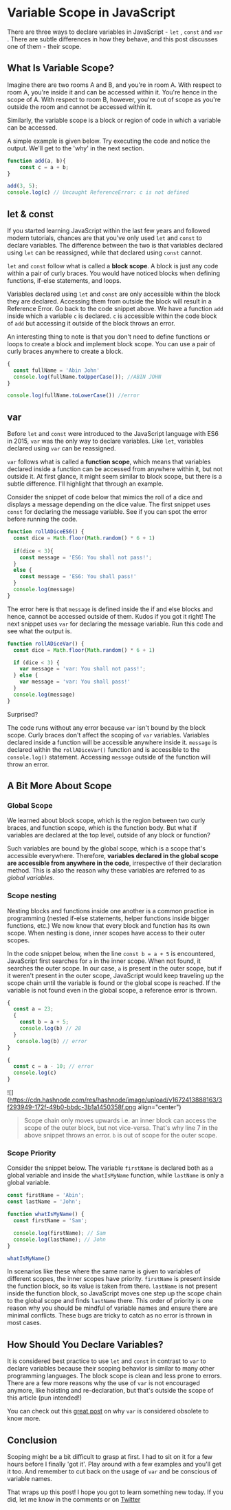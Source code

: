 # Variable Scope in JavaScript

There are three ways to declare variables in JavaScript - `let` , `const` and `var` . There are subtle differences in how they behave, and this post discusses one of them - their scope.

## What Is Variable Scope?

Imagine there are two rooms A and B, and you're in room A. With respect to room A, you're inside it and can be accessed within it. You're hence in the scope of A. With respect to room B, however, you're out of scope as you're outside the room and cannot be accessed within it.

Similarly, the variable scope is a block or region of code in which a variable can be accessed.

A simple example is given below. Try executing the code and notice the output. We'll get to the 'why' in the next section.

```javascript
function add(a, b){
	const c = a + b;
}

add(3, 5);
console.log(c) // Uncaught ReferenceError: c is not defined
```

## let & const

If you started learning JavaScript within the last few years and followed modern tutorials, chances are that you've only used `let` and `const` to declare variables. The difference between the two is that variables declared using `let` can be reassigned, while that declared using `const` cannot.

`let` and `const` follow what is called a **block scope**. A block is just any code within a pair of curly braces. You would have noticed blocks when defining functions, if-else statements, and loops.

Variables declared using `let` and `const` are only accessible within the block they are declared. Accessing them from outside the block will result in a Reference Error. Go back to the code snippet above. We have a function `add` inside which a variable `c` is declared. `c` is accessible within the code block of `add` but accessing it outside of the block throws an error.

An interesting thing to note is that you don't need to define functions or loops to create a block and implement block scope. You can use a pair of curly braces anywhere to create a block.

```javascript
{
  const fullName = 'Abin John'
  console.log(fullName.toUpperCase()); //ABIN JOHN
}

console.log(fullName.toLowerCase()) //error
```

## var

Before `let` and `const` were introduced to the JavaScript language with ES6 in 2015, `var` was the only way to declare variables. Like `let`, variables declared using `var` can be reassigned.

`var` follows what is called a **function scope**, which means that variables declared inside a function can be accessed from anywhere within it, but not outside it. At first glance, it might seem similar to block scope, but there is a subtle difference. I'll highlight that through an example.

Consider the snippet of code below that mimics the roll of a dice and displays a message depending on the dice value. The first snippet uses `const` for declaring the message variable. See if you can spot the error before running the code.

```javascript
function rollADiceES6() {
  const dice = Math.floor(Math.random() * 6 + 1)
  
  if(dice < 3){
  	const message = 'ES6: You shall not pass!';
  }
  else {
  	const message = 'ES6: You shall pass!'
  }
  console.log(message)
}
```

The error here is that `message` is defined inside the if and else blocks and hence, cannot be accessed outside of them. Kudos if you got it right! The next snippet uses `var` for declaring the message variable. Run this code and see what the output is.

```javascript
function rollADiceVar() {
  const dice = Math.floor(Math.random() * 6 + 1)

  if (dice < 3) {
    var message = 'var: You shall not pass!';
  } else {
    var message = 'var: You shall pass!'
  }
  console.log(message)
}
```

Surprised?

The code runs without any error because `var` isn't bound by the block scope. Curly braces don't affect the scoping of `var` variables. Variables declared inside a function will be accessible anywhere inside it. `message` is declared within the `rollADiceVar()` function and is accessible to the `console.log()` statement. Accessing `message` outside of the function will throw an error.

## A Bit More About Scope

### Global Scope

We learned about block scope, which is the region between two curly braces, and function scope, which is the function body. But what if variables are declared at the top level, outside of any block or function?

Such variables are bound by the global scope, which is a scope that's accessible everywhere. Therefore, **variables declared in the global scope are accessible from anywhere in the code**, irrespective of their declaration method. This is also the reason why these variables are referred to as *global variables.*

### Scope nesting

Nesting blocks and functions inside one another is a common practice in programming (nested if-else statements, helper functions inside bigger functions, etc.) We now know that every block and function has its own scope. When nesting is done, inner scopes have access to their outer scopes.

In the code snippet below, when the line `const b = a + 5` is encountered, JavaScript first searches for `a` in the inner scope. When not found, it searches the outer scope. In our case, `a` is present in the outer scope, but if it weren't present in the outer scope, JavaScript would keep traveling up the scope chain until the variable is found or the global scope is reached. If the variable is not found even in the global scope, a reference error is thrown.

```javascript
{
  const a = 23;
  {
    const b = a + 5;
    console.log(b) // 28
  }
   console.log(b) // error
}

{
  const c = a - 10; // error
  console.log(c)
}
```

![](https://cdn.hashnode.com/res/hashnode/image/upload/v1672413888163/3f293949-172f-49b0-bbdc-3b1a1450358f.png align="center")

> Scope chain only moves upwards i.e. an inner block can access the scope of the outer block, but not vice-versa. That's why line 7 in the above snippet throws an error. `b` is out of scope for the outer scope.

### Scope Priority

Consider the snippet below. The variable `firstName` is declared both as a global variable and inside the `whatIsMyName` function, while `lastName` is only a global variable.

```javascript
const firstName = 'Abin';
const lastName = 'John';

function whatIsMyName() {
  const firstName = 'Sam';

  console.log(firstName); // Sam
  console.log(lastName); // John
}

whatIsMyName()
```

In scenarios like these where the same name is given to variables of different scopes, the inner scopes have priority. `firstName` is present inside the function block, so its value is taken from there. `lastName` is not present inside the function block, so JavaScript moves one step up the scope chain to the global scope and finds `lastName` there. This order of priority is one reason why you should be mindful of variable names and ensure there are minimal conflicts. These bugs are tricky to catch as no error is thrown in most cases.

## How Should You Declare Variables?

It is considered best practice to use `let` and `const` in contrast to `var` to declare variables because their scoping behavior is similar to many other programming languages. The block scope is clean and less prone to errors. There are a few more reasons why the use of `var` is not encouraged anymore, like hoisting and re-declaration, but that's outside the scope of this article (pun intended!)

You can check out this [great post](https://javascript.plainenglish.io/4-reasons-why-var-is-considered-obsolete-in-modern-javascript-a30296b5f08f) on why `var` is considered obsolete to know more.

## Conclusion

Scoping might be a bit difficult to grasp at first. I had to sit on it for a few hours before I finally 'got it'. Play around with a few examples and you'll get it too. And remember to cut back on the usage of `var` and be conscious of variable names.

That wraps up this post! I hope you got to learn something new today. If you did, let me know in the comments or on [Twitter](https://twitter.com/abin_john98)
